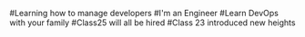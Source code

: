 #Learning how to manage developers
#I'm an Engineer
#Learn DevOps with your family
#Class25 will all be hired
#Class 23 introduced new heights
